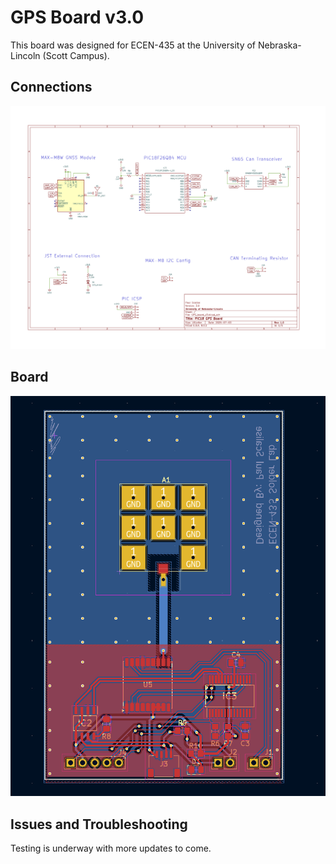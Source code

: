 # GPS Board v3.0

This board was designed for ECEN-435 at the University of Nebraska-Lincoln (Scott Campus).

## Connections

![schematic](assets/sch.png)

## Board

![board](assets/board.png)

## Issues and Troubleshooting
Testing is underway with more updates to come.
